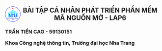 <h2><img style="float: left" src="NTU_logo.png" width="50" height="50"><center>BÀI TẬP CÁ NHÂN PHÁT TRIỂN PHẦN MỀM MÃ NGUỒN MỞ - LAP6</center></h2>

<h3>TRẦN TIẾN CAO - 59130151
  
Khoa Công nghệ thông tin, Trường đại học Nha Trang</h3>
